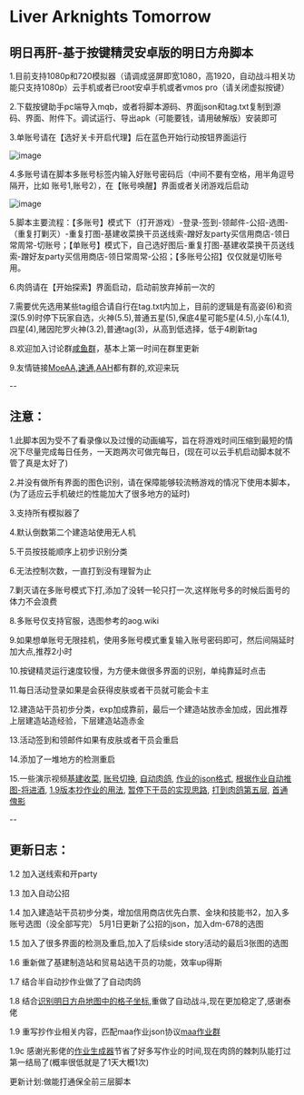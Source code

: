 # Liver Arknights Tomorrow
## 明日再肝-基于按键精灵安卓版的明日方舟脚本

1.目前支持1080p和720模拟器（请调成竖屏即宽1080，高1920，自动战斗相关功能只支持1080p）云手机或者已root安卓手机或者vmos pro（请关闭虚拟按键）

2.下载按键助手pc端导入mqb，或者将脚本源码、界面json和tag.txt复制到源码、界面、附件下。调试运行、导出apk（可能要钱，请用破解版）安装即可

3.单账号请在【选好关卡开启代理】后在蓝色开始行动按钮界面运行

![image](https://github.com/Lancarus/a-mobile-anjian-script-for-arknight/blob/master/img/1.png)

4.多账号请在脚本多账号标签内输入好账号密码后（中间不要有空格，用半角逗号隔开，比如  账号1,账号2），在【账号唤醒】界面或者关闭游戏后启动

![image](https://github.com/Lancarus/a-mobile-anjian-script-for-arknight/blob/master/img/2.png)

5.脚本主要流程：【多账号】模式下（打开游戏）-登录-签到-领邮件-公招-选图-（重复打剿灭）-重复打图-基建收菜换干员送线索-蹭好友party买信用商店-领日常周常-切账号；【单账号】模式下，自己选好图后-重复打图-基建收菜换干员送线索-蹭好友party买信用商店-领日常周常-公招；【多账号公招】仅仅就是切账号用。

6.肉鸽请在【开始探索】界面启动，启动前放弃掉前一次的

7.需要优先选用某些tag组合请自行在tag.txt内加上，目前的逻辑是有高姿(6)和资深(5.9)时停下玩家自选，火神(5.5),普通五星(5),保底4星可能5星(4.5),小车(4.1),四星(4),赌因陀罗火神(3.2),普通tag(3)，从高到低选择，低于4刷新tag

8.欢迎加入讨论群[咸鱼群](https://jq.qq.com/?_wv=1027&k=bMtHDiF7)，基本上第一时间在群里更新

9.友情链接[MoeAA](https://github.com/MistEO/MeoAssistantArknights),[速通](https://github.com/tkkcc/arknights),[AAH](https://github.com/ninthDevilHAUNSTER/ArknightsAutoHelper)都有群的,欢迎来玩

--

## 注意：

1.此脚本因为受不了看录像以及过慢的动画编写，旨在将游戏时间压缩到最短的情况下尽量完成每日任务，一天跑两次可做完每日，(现在可以云手机启动脚本就不管了真是太好了)

2.并没有做所有界面的图色识别，请在保障能够较流畅游戏的情况下使用本脚本，(为了适应云手机破烂的性能加大了很多地方的延时)

3.支持所有模拟器了

4.默认倒数第二个建造站使用无人机

5.干员按技能顺序上初步识别分类

6.无法控制次数，一直打到没有理智为止

7.剿灭请在多账号模式下打,添加了没转一轮只打一次,这样账号多的时候后面号的体力不会浪费

8.多账号仅支持官服，选图参考的aog.wiki

9.如果想单账号无限挂机，使用多账号模式重复输入账号密码即可，然后间隔延时加大点,推荐2小时

10.按键精灵运行速度较慢，为方便未做很多界面的识别，单纯靠延时点击

11.每日活动登录如果是会获得皮肤或者干员就可能会卡主

12.建造站干员初步分类，exp加成靠前，最后一个建造站放赤金加成，因此推荐上层建造站造经验，下层建造站造赤金

13.活动签到和领邮件如果有皮肤或者干员会重启

14.添加了一堆地方的检测重启

15.一些演示视频[基建收菜](https://www.bilibili.com/video/BV1vQ4y1e7Tq/), [账号切换](https://www.bilibili.com/video/BV12Z4y1Q7Vo), [自动肉鸽](https://www.bilibili.com/video/BV1tR4y1g7b3/), [作业的json格式](https://www.bilibili.com/video/BV1334y1q7io), [根据作业自动推图-将进酒](https://www.bilibili.com/video/BV1Wa411m7s1/), [1.9版本抄作业的用法](https://www.bilibili.com/video/BV1K3411G7EU), [暂停下干员的实现思路](https://www.bilibili.com/video/BV1PA4y1o7Fb), [打到肉鸽第五层](https://www.bilibili.com/video/BV1iS4y1p7Y9), [首通傀影](https://www.bilibili.com/video/BV1xv4y1u74Z)

--

## 更新日志：

1.2 加入送线索和开party

1.3 加入自动公招

1.4 加入建造站干员初步分类，增加信用商店优先白票、金块和技能书2，加入多账号选图（没全部写完）
    5月1日更新了公招的json，加入dm-678的选图

1.5 加入了很多界面的检测及重启,加入了后续side story活动的最后3张图的选图

1.6 重新做了基建制造站和贸易站选干员的功能，效率up得斯

1.7 结合半自动抄作业做了了自动肉鸽

1.8 结合[识别明日方舟地图中的格子坐标](https://github.com/yuanyan3060/Arknights-Tile-Pos),重做了自动战斗,现在更加稳定了,感谢泰佬

1.9 重写抄作业相关内容，匹配maa作业json协议[maa作业群](https://jq.qq.com/?_wv=1027&k=3txx0L8p)

1.9c 感谢光影佬的[作业生成器](https://github.com/MaaAssistantArknights/MaaCopilotDesigner)节省了好多写作业的时间,现在肉鸽的棘刺队能打过第一结局了(概率很低就是了1天大概1次)

更新计划:做能打通保全前三层脚本


